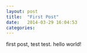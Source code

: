```yaml
---
layout: post
title:  "First Post"
date:   2014-03-29 16:04:53
categories: 
---
```

first post, test test.
hello world!

